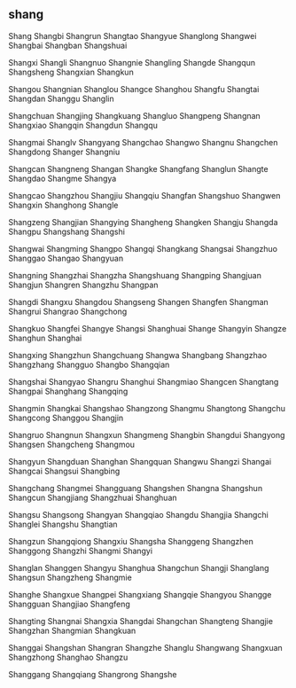 shang
---

Shang Shangbi Shangrun Shangtao Shangyue Shanglong Shangwei Shangbai Shangban Shangshuai

Shangxi Shangli Shangnuo Shangnie Shangling Shangde Shangqun Shangsheng Shangxian Shangkun

Shangou Shangnian Shanglou Shangce Shanghou Shangfu Shangtai Shangdan Shanggu Shanglin

Shangchuan Shangjing Shangkuang Shangluo Shangpeng Shangnan Shangxiao Shangqin Shangdun Shangqu

Shangmai Shanglv Shangyang Shangchao Shangwo Shangnu Shangchen Shangdong Shanger Shangniu

Shangcan Shangneng Shangan Shangke Shangfang Shanglun Shangte Shangdao Shangme Shangya

Shangcao Shangzhou Shangjiu Shangqiu Shangfan Shangshuo Shangwen Shangxin Shanghong Shangle

Shangzeng Shangjian Shangying Shangheng Shangken Shangju Shangda Shangpu Shangshang Shangshi

Shangwai Shangming Shangpo Shangqi Shangkang Shangsai Shangzhuo Shanggao Shangao Shangyuan

Shangning Shangzhai Shangzha Shangshuang Shangping Shangjuan Shangjun Shangren Shangzhu Shangpan

Shangdi Shangxu Shangdou Shangseng Shangen Shangfen Shangman Shangrui Shangrao Shangchong

Shangkuo Shangfei Shangye Shangsi Shanghuai Shange Shangyin Shangze Shanghun Shanghai

Shangxing Shangzhun Shangchuang Shangwa Shangbang Shangzhao Shangzhang Shangguo Shangbo   Shangqian

Shangshai Shangyao Shangru Shanghui Shangmiao Shangcen Shangtang Shangpai Shanghang Shangqing

Shangmin Shangkai Shangshao Shangzong Shangmu Shangtong Shangchu Shangcong Shanggou Shangjin

Shangruo Shangnun Shangxun Shangmeng Shangbin Shangdui Shangyong Shangsen Shangcheng Shangmou

Shangyun Shangduan Shanghan Shangquan Shangwu Shangzi Shangai Shangcai Shangsui Shangbing

Shangchang Shangmei Shangguang Shangshen Shangna Shangshun Shangcun Shangjiang Shangzhuai Shanghuan

Shangsu Shangsong Shangyan Shangqiao Shangdu Shangjia Shangchi Shanglei Shangshu Shangtian

Shangzun Shangqiong Shangxiu Shangsha Shanggeng Shangzhen Shanggong Shangzhi Shangmi Shangyi

Shanglan Shanggen Shangyu Shanghua Shangchun Shangji Shanglang Shangsun Shangzheng Shangmie

Shanghe Shangxue Shangpei Shangxiang Shangqie Shangyou Shangge Shangguan Shangjiao Shangfeng

Shangting Shangnai Shangxia Shangdai Shangchan Shangteng Shangjie Shangzhan Shangmian Shangkuan

Shanggai Shangshan Shangran Shangzhe Shanglu Shangwang Shangxuan Shangzhong Shanghao Shangzu

Shanggang Shangqiang Shangrong Shangshe 